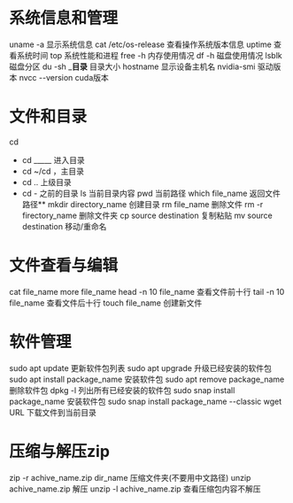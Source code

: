# 系统信息和管理
uname -a 显示系统信息
cat /etc/os-release 查看操作系统版本信息
uptime 查看系统时间
top 系统性能和进程
free -h 内存使用情况
df -h 磁盘使用情况
lsblk 磁盘分区
du -sh _____目录____ 目录大小
hostname 显示设备主机名
nvidia-smi 驱动版本
nvcc --version cuda版本

# 文件和目录
cd
- cd _____ 进入目录
- cd ~/cd ，主目录
- cd .. 上级目录
- cd - 之前的目录
ls 当前目录内容
pwd 当前路径
which file_name  返回文件路径**
mkdir directory_name 创建目录
rm file_name 删除文件
rm -r firectory_name 删除文件夹
cp source destination 复制粘贴
mv source destination 移动/重命名

# 文件查看与编辑
cat file_name
more file_name
head -n 10 file_name 查看文件前十行
tail -n 10 file_name 查看文件后十行
touch file_name 创建新文件

# 软件管理
sudo apt update 更新软件包列表
sudo apt upgrade 升级已经安装的软件包
sudo apt install package_name 安装软件包
sudo apt remove package_name 删除软件包
dpkg -l 列出所有已经安装的软件包
sudo snap install package_name 安装软件包
sudo snap install package_name --classic
wget URL 下载文件到当前目录

# 压缩与解压zip
zip -r achive_name.zip dir_name	压缩文件夹(不要用中文路径)
unzip achive_name.zip	解压
unzip -l achive_name.zip 查看压缩包内容不解压




